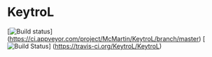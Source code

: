 # KeytroL

[![Build status](https://ci.appveyor.com/api/projects/status/github/McMartin/KeytroL?branch=master&svg=true)]
(https://ci.appveyor.com/project/McMartin/KeytroL/branch/master)
[![Build Status](https://travis-ci.org/KeytroL/KeytroL.svg?branch=master)]
(https://travis-ci.org/KeytroL/KeytroL)

